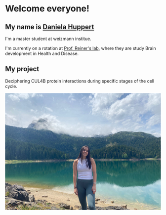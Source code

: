 # Welcome everyone!

My name is [Daniela Huppert](https://weizmann.elsevierpure.com/en/persons/daniela-huppert-revach/)
---
I'm a master student at weizmann institue.

I'm currently on a rotation at [Prof. Reiner's lab](https://www.weizmann.ac.il/molgen/Reiner/), where they are study Brain development in Health and Disease.

## My project
Deciphering CUL4B protein interactions during specific stages of the cell cycle.

![daniela huppert](https://github.com/Danielahuppert/danielahuppert.github.io/blob/main/my%20picture.jpg)
